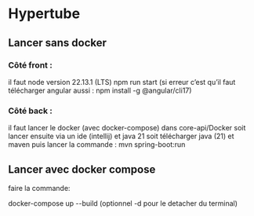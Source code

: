 # Hypertube


## Lancer sans docker 

### Côté front :
il faut node version 22.13.1 (LTS)
npm run start (si erreur c’est qu’il faut télécharger angular aussi : npm install -g @angular/cli17)

### Côté back :

il faut lancer le docker (avec docker-compose) dans core-api/Docker
soit lancer ensuite via un ide (intellij) et java 21
soit télécharger java (21) et maven puis lancer la commande : mvn spring-boot:run

## Lancer avec docker compose

faire la commande:

docker-compose up --build
(optionnel -d pour le detacher du terminal)